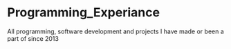 # Programming_Experiance
All programming, software development and projects I have made or been a part of since 2013
